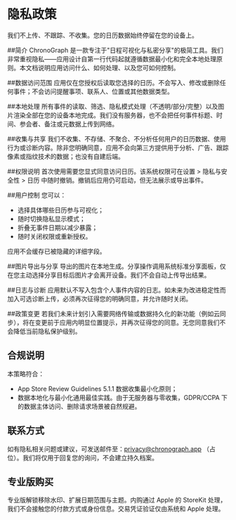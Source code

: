 # 隐私政策
我们不上传、不跟踪、不收集。您的日历数据始终停留在您的设备上。

##简介
ChronoGraph 是一款专注于"日程可视化与私密分享"的极简工具。我们非常重视隐私——应用设计自第一行代码起就遵循数据最小化和完全本地处理原则。本文档说明应用访问什么、如何处理、以及您可如何控制。
        
##数据访问范围
应用仅在您授权后读取您选择的日历。不会写入、修改或删除任何事件；不会访问提醒事项、联系人、位置或其他数据类型。

##本地处理
所有事件的读取、筛选、隐私模式处理（不透明/部分/完整）以及图片渲染全部在您的设备本地完成。我们没有服务器，也不会把任何事件标题、时间、参会者、备注或元数据上传到网络。
        
##收集与共享
我们不收集、不存储、不聚合、不分析任何用户的日历数据、使用行为或诊断内容。除非您明确同意，应用不会向第三方提供用于分析、广告、跟踪像素或指纹技术的数据；也没有自建后端。
        
##权限说明
首次使用需要您显式同意访问日历。该系统权限可在设置 > 隐私与安全性 > 日历 中随时撤销。撤销后应用仍可启动，但无法展示或导出事件。
        
##用户控制
您可以：
* 选择具体哪些日历参与可视化；
* 随时切换隐私显示模式；
* 折叠无事件日期以减少暴露；
* 随时关闭权限或重新授权。

应用不会缓存已被隐藏的详细字段。
        
##图片导出与分享
导出的图片在本地生成。分享操作调用系统标准分享面板，仅在您主动选择分享目标后图片才会离开设备。我们不会自动上传导出结果。
        
##日志与诊断
应用默认不写入包含个人事件内容的日志。如未来为改进稳定性而加入可选诊断上传，必须再次征得您的明确同意，并允许随时关闭。
        
##政策变更
若我们未来计划引入需要网络传输或数据持久化的新功能（例如云同步），将在变更前于应用内明显位置提示，并再次征得您的同意。无您同意我们不会降低当前隐私保护级别。
        
## 合规说明
本策略符合：
* App Store Review Guidelines 5.1.1 数据收集最小化原则；
* 数据本地化与最小化通用最佳实践。由于无服务器与零收集，GDPR/CCPA 下的数据主体访问、删除请求场景被自然规避。

## 联系方式
如有隐私相关问题或建议，可发送邮件至：privacy@chronograph.app （占位）。我们将仅用于回复您的询问，不会建立持久档案。
        
## 专业版购买
专业版解锁移除水印、扩展日期范围与主题。内购通过 Apple 的 StoreKit 处理，我们不会接触您的付款方式或身份信息。交易凭证验证仅由系统和 Apple 处理。
